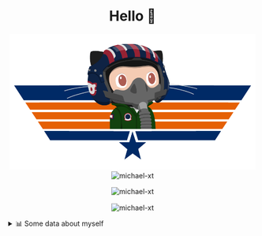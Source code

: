 <h1 align="center">Hello 👋</h1>


<p align="center"><img src="https://raw.githubusercontent.com/Michael-xT/Michael-xT/main/.github/topguntocat.png" width=500>
 <br>
<img src="https://komarev.com/ghpvc/?username=michael-xt&style=for-the-badge" alt="michael-xt" /> 
</p>

<p align="center"><img align="center" src="https://github-readme-stats.vercel.app/api/top-langs/?username=michael-xt&layout=compact&theme=dark&show_icons=true" alt="michael-xt" /></p>
<p align="center"><img align="center" src="https://github-readme-stats.vercel.app/api?username=michael-xt&show_icons=true&theme=dark&show_icons=true" alt="michael-xt" /></p>

<details align="left"><summary>📊 Some data about myself</summary>
<p>

<!--START_SECTION:waka-->
![Code Time](http://img.shields.io/badge/Code%20Time-401%20hrs%204%20mins-blue)

**🐱 My GitHub Data** 

> 🏆 46 Contributions in the Year 2022
 > 
> 📦 16.6 MB Used in GitHub's Storage 
 > 
> 🚫 Not Opted to Hire
 > 
> 📜 9 Public Repositories 
 > 
> 🔑 25 Private Repositories  
 > 
**I'm an Early 🐤** 

```text
🌞 Morning    130 commits    ████████░░░░░░░░░░░░░░░░░   33.16% 
🌆 Daytime    102 commits    ██████░░░░░░░░░░░░░░░░░░░   26.02% 
🌃 Evening    156 commits    ██████████░░░░░░░░░░░░░░░   39.8% 
🌙 Night      4 commits      ░░░░░░░░░░░░░░░░░░░░░░░░░   1.02%

```
📅 **I'm Most Productive on Thursday** 

```text
Monday       40 commits     ██░░░░░░░░░░░░░░░░░░░░░░░   10.2% 
Tuesday      53 commits     ███░░░░░░░░░░░░░░░░░░░░░░   13.52% 
Wednesday    77 commits     █████░░░░░░░░░░░░░░░░░░░░   19.64% 
Thursday     86 commits     █████░░░░░░░░░░░░░░░░░░░░   21.94% 
Friday       51 commits     ███░░░░░░░░░░░░░░░░░░░░░░   13.01% 
Saturday     54 commits     ███░░░░░░░░░░░░░░░░░░░░░░   13.78% 
Sunday       31 commits     ██░░░░░░░░░░░░░░░░░░░░░░░   7.91%

```


📊 **This Week I Spent My Time On** 

```text
🔥 Editors: 
VS Code                  2 hrs 48 mins       █████████████████████████   100.0%

💻 Operating System: 
Windows                  2 hrs 48 mins       █████████████████████████   100.0%

```

**I Mostly Code in JavaScript** 

```text
JavaScript               10 repos            ███████░░░░░░░░░░░░░░░░░░   30.3% 
Java                     8 repos             ██████░░░░░░░░░░░░░░░░░░░   24.24% 
Vue                      3 repos             ██░░░░░░░░░░░░░░░░░░░░░░░   9.09% 
C#                       3 repos             ██░░░░░░░░░░░░░░░░░░░░░░░   9.09% 
HTML                     2 repos             █░░░░░░░░░░░░░░░░░░░░░░░░   6.06%

```


**Timeline**

![Chart not found](https://raw.githubusercontent.com/Michael-xT/Michael-xT/main/charts/bar_graph.png) 


 Last Updated on 03/06/2022 00:36:32 UTC
<!--END_SECTION:waka-->
</p>
